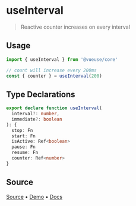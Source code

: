 <!--DEMO_STARTS-->
<script setup>
import Demo from './demo.vue'
</script>
<DemoContainer><Demo/></DemoContainer>
<!--DEMO_ENDS-->

<!--HEAD_STARTS--><!--HEAD_ENDS-->


# useInterval

> Reactive counter increases on every interval

## Usage

```js {4}
import { useInterval } from '@vueuse/core'

// count will increase every 200ms
const { counter } = useInterval(200)
```


<!--FOOTER_STARTS-->
## Type Declarations

```typescript
export declare function useInterval(
  interval?: number,
  immediate?: boolean
): {
  stop: Fn
  start: Fn
  isActive: Ref<boolean>
  pause: Fn
  resume: Fn
  counter: Ref<number>
}
```

## Source

[Source](https://github.com/antfu/vueuse/blob/master/packages/shared/useInterval/index.ts) • [Demo](https://github.com/antfu/vueuse/blob/master/packages/shared/useInterval/demo.vue) • [Docs](https://github.com/antfu/vueuse/blob/master/packages/shared/useInterval/index.md)


<!--FOOTER_ENDS-->